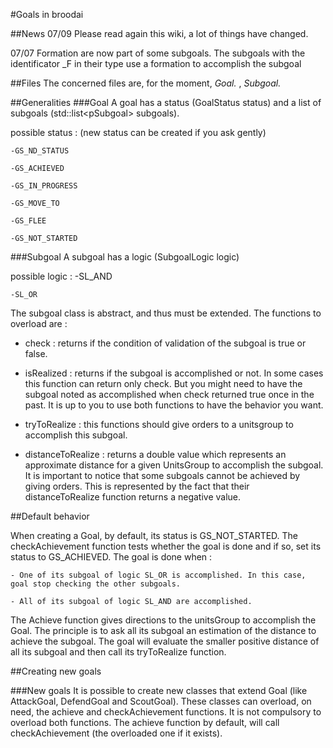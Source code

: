 
#Goals in broodai


##News
07/09 Please read again this wiki, a lot of things have changed.

07/07 Formation are now part of some subgoals. The subgoals with the identificator _F in their type use a formation to accomplish the subgoal


##Files
The concerned files are, for the moment, *Goal.* , *Subgoal.* 

##Generalities
###Goal
A goal has a status (GoalStatus status) and a list of subgoals (std::list\<pSubgoal\> subgoals).

possible status : (new status can be created if you ask gently)

	-GS_ND_STATUS
	
	-GS_ACHIEVED
	
	-GS_IN_PROGRESS
	
	-GS_MOVE_TO
	
	-GS_FLEE
	
	-GS_NOT_STARTED
	
	
###Subgoal
 A subgoal has a logic (SubgoalLogic logic)
 
possible logic : 
	-SL_AND
	
	-SL_OR
	
The subgoal class is abstract, and thus must be extended.
The functions to overload are :

- check : returns if the condition of validation of the subgoal is true or false.

- isRealized : returns if the subgoal is accomplished or not.
In some cases this function can return only check. But you might need to have the subgoal noted as accomplished when check returned true once in the past.
It is up to you to use both functions to have the behavior you want.

- tryToRealize : this functions should give orders to a unitsgroup to accomplish this subgoal.

- distanceToRealize : returns a double value which represents an approximate distance for a given UnitsGroup to accomplish the subgoal.
It is important to notice that some subgoals cannot be achieved by giving orders.
This is represented by the fact that their distanceToRealize function returns a negative value.
 	
##Default behavior

When creating a Goal, by default, its status is GS_NOT_STARTED. 
The checkAchievement function tests whether the goal is done and if so, set its status
to GS_ACHIEVED. The goal is done when :

	- One of its subgoal of logic SL_OR is accomplished. In this case, goal stop checking the other subgoals.
	
	- All of its subgoal of logic SL_AND are accomplished.


The Achieve function gives directions to the unitsGroup to accomplish the Goal. The principle is to ask all its subgoal an estimation of the distance
to achieve the subgoal. The goal will evaluate the smaller positive distance of all its subgoal and then call its tryToRealize function. 


##Creating new goals

###New goals
It is possible to create new classes that extend Goal (like AttackGoal, DefendGoal and ScoutGoal).
These classes can overload, on need, the achieve and checkAchievement functions.
It is not compulsory to overload both functions. The achieve function by default, will call checkAchievement (the overloaded one if it exists). 

